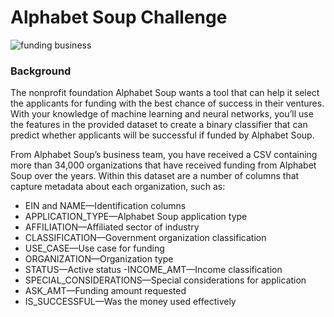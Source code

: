 # Alphabet Soup Challenge
![funding business](https://user-images.githubusercontent.com/112433621/227254359-c6f9885c-5996-48dd-8811-2bc2864ac1f4.jpg)
### Background
The nonprofit foundation Alphabet Soup wants a tool that can help it select the applicants for funding with the best chance of success in their ventures. With your knowledge of machine learning and neural networks, you’ll use the features in the provided dataset to create a binary classifier that can predict whether applicants will be successful if funded by Alphabet Soup.

From Alphabet Soup’s business team, you have received a CSV containing more than 34,000 organizations that have received funding from Alphabet Soup over the years. Within this dataset are a number of columns that capture metadata about each organization, such as:

- EIN and NAME—Identification columns
- APPLICATION_TYPE—Alphabet Soup application type
- AFFILIATION—Affiliated sector of industry
- CLASSIFICATION—Government organization classification
- USE_CASE—Use case for funding
- ORGANIZATION—Organization type
- STATUS—Active status
-INCOME_AMT—Income classification
- SPECIAL_CONSIDERATIONS—Special considerations for application
- ASK_AMT—Funding amount requested
- IS_SUCCESSFUL—Was the money used effectively
